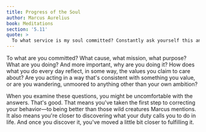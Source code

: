 ```yaml
---
title: Progress of the Soul
author: Marcus Aurelius
book: Meditations
section: '5.11'
quote: >
  To what service is my soul committed? Constantly ask yourself this and thoroughly examine yourself by seeing how you relate to that part called the ruling principle. Whose soul do I have now? Do I have that of a child, a youth... a tyrant, a pet, or a wild animal?
---
```


To what are you committed? What cause, what mission, what purpose? What are you doing? And more important, why are you doing it? How does what you do every day reflect, in some way, the values you claim to care about? Are you acting in a way that's consistent with something you value, or are you wandering, unmoored to anything other than your own ambition?

When you examine these questions, you might be uncomfortable with the answers. That's good. That means you've taken the first step to correcting your behavior—to being better than those wild creatures Marcus mentions. It also means you're closer to discovering what your duty calls you to do in life. And once you discover it, you've moved a little bit closer to fulfilling it.
